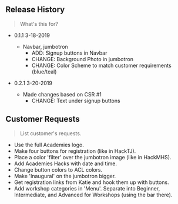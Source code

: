 ## Release History
> What's this for?

* 0.1.1 3-18-2019
    * Navbar, jumbotron
      * ADD: Signup buttons in Navbar
      * CHANGE:  Background Photo in jumbotron
      * CHANGE: Color Scheme to match customer requirements (blue/teal)


* 0.2.1 3-20-2019
    * Made changes based on CSR #1
      *  CHANGE: Text under signup buttons


## Customer Requests
> List customer's requests.

  * Use the full Academies logo.
  * Make four buttons for registration (like in HackTJ).
  * Place a color 'filter' over the jumbotron image (like in HackMHS).
  * Add Academies Hacks with date and time.
  * Change button colors to ACL colors.
  * Make 'Inaugural' on the jumbotron bigger.
  * Get registration links from Katie and hook them up with buttons.
  * Add workshop categories in 'Menu'. Separate into Beginner, Intermediate,
    and Advanced for Workshops (using the bar there).
